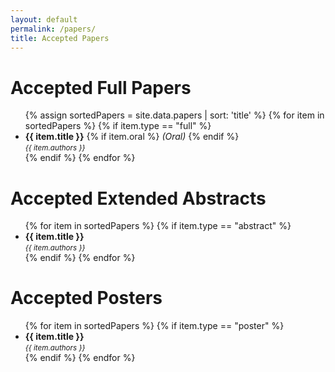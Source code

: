 ```yaml
---
layout: default
permalink: /papers/
title: Accepted Papers
---
```


# Accepted Full Papers 

<ul>
{% assign sortedPapers = site.data.papers | sort: 'title' %}
{% for item in sortedPapers %}
{% if item.type == "full" %}
  <li><strong>{{ item.title }}</strong>
  {% if item.oral %}
  <em>(Oral)</em>
  {% endif %}
  <br/>
  <small><i>{{ item.authors }}</i></small></li>
{% endif %}
{% endfor %}
</ul>

# Accepted Extended Abstracts

<ul>
{% for item in sortedPapers %}
{% if item.type == "abstract" %}
  <li><strong>{{ item.title }}</strong><br/>
  <small><i>{{ item.authors }}</i></small></li>
{% endif %}
{% endfor %}
</ul>

# Accepted Posters

<ul>
{% for item in sortedPapers %}
{% if item.type == "poster" %}
  <li><strong>{{ item.title }}</strong><br/>
  <small><i>{{ item.authors }}</i></small></li>
{% endif %}
{% endfor %}
</ul>
